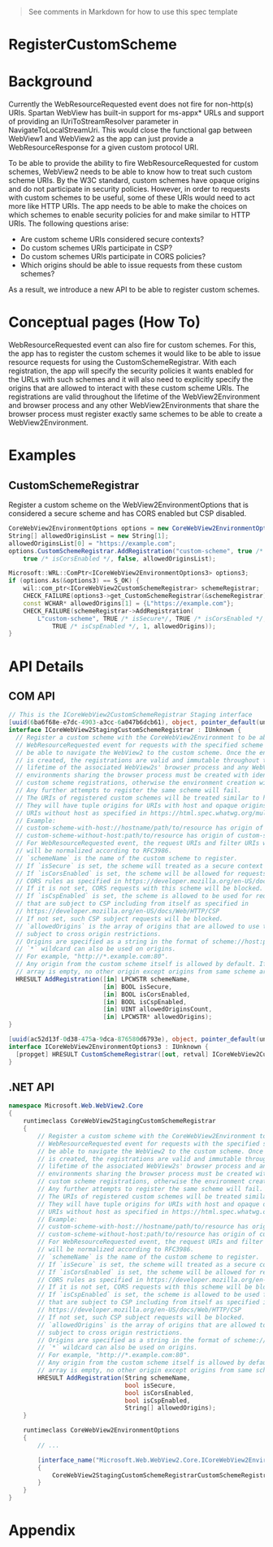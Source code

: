 <!-- 
    Before submitting, delete all "<!-- TEMPLATE" marked comments in this file,
    and the following quote banner:
-->
> See comments in Markdown for how to use this spec template

<!-- TEMPLATE
    The purpose of this spec is to describe new APIs, in a way
    that will transfer to docs.microsoft.com (https://docs.microsoft.com/en-us/microsoft-edge/webview2/).

    There are two audiences for the spec. The first are people that want to evaluate and
    give feedback on the API, as part of the submission process.
    So the second audience is everyone that reads there to learn how and why to use this API.
    Some of this text also shows up in Visual Studio Intellisense.
    When the PR is complete, the content within the 'Conceptual Pages' section of the review spec will be incorporated into the public documentation at
    http://docs.microsoft.com (DMC).

    For example, much of the examples and descriptions in the `RadialGradientBrush` API spec
    (https://github.com/microsoft/microsoft-ui-xaml-specs/blob/master/active/RadialGradientBrush/RadialGradientBrush.md)
    were carried over to the public API page on DMC
    (https://docs.microsoft.com/windows/winui/api/microsoft.ui.xaml.media.radialgradientbrush?view=winui-2.5)

    Once the API is on DMC, that becomes the official copy, and this spec becomes an archive.
    For example if the description is updated, that only needs to happen on DMC and needn't
    be duplicated here.

    Examples:
    * New set of classes and APIs (Custom Downloads):
      https://github.com/MicrosoftEdge/WebView2Feedback/blob/master/specs/CustomDownload.md
    * New member on an existing class (BackgroundColor):
      https://github.com/MicrosoftEdge/WebView2Feedback/blob/master/specs/BackgroundColor.md

    Style guide:
    * Use second person; speak to the developer who will be learning/using this API.
    (For example "you use this to..." rather than "the developer uses this to...")
    * Use hard returns to keep the page width within ~100 columns.
    (Otherwise it's more difficult to leave comments in a GitHub PR.)
    * Talk about an API's behavior, not its implementation.
    (Speak to the developer using this API, not to the team implementing it.)
    * A picture is worth a thousand words.
    * An example is worth a million words.
    * Keep examples realistic but simple; don't add unrelated complications.
    (An example that passes a stream needn't show the process of launching the File-Open dialog.)
    * Use GitHub flavored Markdown: https://guides.github.com/features/mastering-markdown/

-->

RegisterCustomScheme
===

# Background
<!-- TEMPLATE
    Use this section to provide background context for the new API(s)
    in this spec. Try to briefly provide enough information to be able to read
    the rest of the document.

    This section and the appendix are the only sections that likely
    do not get copied into any official documentation, they're just an aid
    to reading this spec. If you find useful information in the background
    or appendix consider moving it to documentation.
    
    If you're modifying an existing API, included a link here to the
    existing page(s) or spec documentation.

    For example, this section is a place to explain why you're adding this
    API rather than modifying an existing API.

    For example, this is a place to provide a brief explanation of some dependent
    area, just explanation enough to understand this new API, rather than telling
    the reader "go read 100 pages of background information posted at ...". 
-->
Currently the WebResourceRequested event does not fire for non-http(s) URIs. Spartan WebView has built-in support for ms-appx* URLs and support of providing an IUriToStreamResolver parameter in NavigateToLocalStreamUri. This would close the functional gap between WebView1 and WebView2 as the app can just provide a WebResourceResponse for a given custom protocol URI.

To be able to provide the ability to fire WebResourceRequested for custom schemes, WebView2 needs to be able to know how to treat such custom scheme URIs. By the W3C standard, custom schemes have opaque origins and do not participate in security policies. However, in order to requests with custom schemes to be useful, some of these URIs would need to act more like HTTP URIs. The app needs to be able to make the choices on which schemes to enable security policies for and make similar to HTTP URIs. The following questions arise:

- Are custom scheme URIs considered secure contexts?
- Do custom schemes URIs participate in CSP?
- Do custom schemes URIs participate in CORS policies?
- Which origins should be able to issue requests from these custom schemes?

As a result, we introduce a new API to be able to register custom schemes.

# Conceptual pages (How To)

WebResourceRequested event can also fire for custom schemes. For this, the app has to register the custom schemes it would like to be able to issue resource requests for using the CustomSchemeRegistrar. With each registration, the app will specify the security policies it wants enabled for the URLs with such schemes and it will also need to explicitly specify the origins that are allowed to interact with these custom scheme URIs.  The registrations are valid throughout the lifetime of the WebView2Environment and browser process and any other WebView2Environments that share the browser process must register exactly same schemes to be able to create a WebView2Environment.

# Examples

## CustomSchemeRegistrar

Register a custom scheme on the WebView2EnvironmentOptions that is considered a secure scheme and has CORS enabled but CSP disabled.
``` c#
CoreWebView2EnvironmentOptions options = new CoreWebView2EnvironmentOptions();
String[] allowedOriginsList = new String[1];
allowedOriginsList[0] = "https://example.com";
options.CustomSchemeRegistrar.AddRegistration("custom-scheme", true /* isSecure*/,
    true /* isCorsEnabled */, false, allowedOriginsList);
```

``` cpp
Microsoft::WRL::ComPtr<ICoreWebView2EnvironmentOptions3> options3;
if (options.As(&options3) == S_OK) {
    wil::com_ptr<ICoreWebView2CustomSchemeRegistrar> schemeRegistrar;
    CHECK_FAILURE(options3->get_CustomSchemeRegistrar(&schemeRegistrar));
    const WCHAR* allowedOrigins[1] = {L"https://example.com"};
    CHECK_FAILURE(schemeRegistrar->AddRegistration(
        L"custom-scheme", TRUE /* isSecure*/, TRUE /* isCorsEnabled */,
            TRUE /* isCspEnabled */, 1, allowedOrigins));
}
```

# API Details

## COM API

```c#
// This is the ICoreWebView2CustomSchemeRegistrar Staging interface
[uuid(6ba6f68e-e7dc-4903-a3cc-6a047b6dcb61), object, pointer_default(unique)]
interface ICoreWebView2StagingCustomSchemeRegistrar : IUnknown {
  // Register a custom scheme with the CoreWebView2Environment to be able to handle
  // WebResourceRequested event for requests with the specified scheme and
  // be able to navigate the WebView2 to the custom scheme. Once the environment
  // is created, the registrations are valid and immutable throughout the
  // lifetime of the associated WebView2s' browser process and any WebView2
  // environments sharing the browser process must be created with identical
  // custom scheme registrations, otherwise the environment creation will fail.
  // Any further attempts to register the same scheme will fail.
  // The URIs of registered custom schemes will be treated similar to http URIs for their origins.
  // They will have tuple origins for URIs with host and opaque origins for
  // URIs without host as specified in https://html.spec.whatwg.org/multipage/origin.html
  // Example:
  // custom-scheme-with-host://hostname/path/to/resource has origin of custom-scheme-with-host://hostname
  // custom-scheme-without-host:path/to/resource has origin of custom-scheme-without-host:path/to/resource
  // For WebResourceRequested event, the request URIs and filter URIs with custom schemes
  // will be normalized according to RFC3986.
  // `schemeName` is the name of the custom scheme to register.
  // If `isSecure` is set, the scheme will treated as a secure context like https.
  // If `isCorsEnabled` is set, the scheme will be allowed for requests subject to
  // CORS rules as specified in https://developer.mozilla.org/en-US/docs/Web/HTTP/CORS.
  // If it is not set, CORS requests with this scheme will be blocked.
  // If `isCspEnabled` is set, the scheme is allowed to be used for requests
  // that are subject to CSP including from itself as specified in
  // https://developer.mozilla.org/en-US/docs/Web/HTTP/CSP
  // If not set, such CSP subject requests will be blocked.
  // `allowedOrigins` is the array of origins that are allowed to use the scheme,
  // subject to cross origin restrictions.
  // Origins are specified as a string in the format of scheme://host:port.
  // `*` wildcard can also be used on origins.
  // For example, "http://*.example.com:80".
  // Any origin from the custom scheme itself is allowed by default. If the
  // array is empty, no other origin except origins from same scheme are allowed.
  HRESULT AddRegistration([in] LPCWSTR schemeName,
                          [in] BOOL isSecure,
                          [in] BOOL isCorsEnabled,
                          [in] BOOL isCspEnabled,
                          [in] UINT allowedOriginsCount,
                          [in] LPCWSTR* allowedOrigins);
}

[uuid(ac52d13f-0d38-475a-9dca-876580d6793e), object, pointer_default(unique)]
interface ICoreWebView2EnvironmentOptions3 : IUnknown {
  [propget] HRESULT CustomSchemeRegistrar([out, retval] ICoreWebView2CustomSchemeRegistrar** schemeRegistrar);
}
```

## .NET API
```c#
namespace Microsoft.Web.WebView2.Core
{
    runtimeclass CoreWebView2StagingCustomSchemeRegistrar
    {
        // Register a custom scheme with the CoreWebView2Environment to be able to handle
        // WebResourceRequested event for requests with the specified scheme and
        // be able to navigate the WebView2 to the custom scheme. Once the environment
        // is created, the registrations are valid and immutable throughout the
        // lifetime of the associated WebView2s' browser process and any WebView2
        // environments sharing the browser process must be created with identical
        // custom scheme registrations, otherwise the environment creation will fail.
        // Any further attempts to register the same scheme will fail.
        // The URIs of registered custom schemes will be treated similar to http URIs for their origins.
        // They will have tuple origins for URIs with host and opaque origins for
        // URIs without host as specified in https://html.spec.whatwg.org/multipage/origin.html
        // Example:
        // custom-scheme-with-host://hostname/path/to/resource has origin of custom-scheme-with-host://hostname
        // custom-scheme-without-host:path/to/resource has origin of custom-scheme-without-host:path/to/resource
        // For WebResourceRequested event, the request URIs and filter URIs with custom schemes
        // will be normalized according to RFC3986.
        // `schemeName` is the name of the custom scheme to register.
        // If `isSecure` is set, the scheme will treated as a secure context like https.
        // If `isCorsEnabled` is set, the scheme will be allowed for requests subject to
        // CORS rules as specified in https://developer.mozilla.org/en-US/docs/Web/HTTP/CORS.
        // If it is not set, CORS requests with this scheme will be blocked.
        // If `isCspEnabled` is set, the scheme is allowed to be used for requests
        // that are subject to CSP including from itself as specified in
        // https://developer.mozilla.org/en-US/docs/Web/HTTP/CSP
        // If not set, such CSP subject requests will be blocked.
        // `allowedOrigins` is the array of origins that are allowed to use the scheme,
        // subject to cross origin restrictions.
        // Origins are specified as a string in the format of scheme://host:port.
        // `*` wildcard can also be used on origins.
        // For example, "http://*.example.com:80".
        // Any origin from the custom scheme itself is allowed by default. If the
        // array is empty, no other origin except origins from same scheme are allowed.
        HRESULT AddRegistration(String schemeName,
                                bool isSecure,
                                bool isCorsEnabled,
                                bool isCspEnabled,
                                String[] allowedOrigins);
    }

    runtimeclass CoreWebView2EnvironmentOptions
    {
        // ...

        [interface_name("Microsoft.Web.WebView2.Core.ICoreWebView2EnvironmentOptions3")]
        {
            CoreWebView2StagingCustomSchemeRegistrarCustomSchemeRegistrar { get; };
        }
    }
}
```

# Appendix
<!-- TEMPLATE
  Anything else that you want to write down about implementation notes and for posterity,
  but that isn't necessary to understand the purpose and usage of the API.
  
  This or the Background section are a good place to describe alternative designs
  and why they were rejected, any relevant implementation details, or links to other
  resources.
-->

